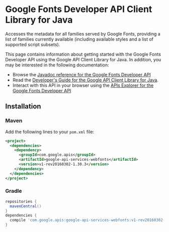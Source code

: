 # Google Fonts Developer API Client Library for Java

Accesses the metadata for all families served by Google Fonts, providing a list of families currently available (including available styles and a list of supported script subsets).

This page contains information about getting started with the Google Fonts Developer API
using the Google API Client Library for Java. In addition, you may be interested
in the following documentation:

* Browse the [Javadoc reference for the Google Fonts Developer API][javadoc]
* Read the [Developer's Guide for the Google API Client Library for Java][google-api-client].
* Interact with this API in your browser using the [APIs Explorer for the Google Fonts Developer API][api-explorer]

## Installation

### Maven

Add the following lines to your `pom.xml` file:

```xml
<project>
  <dependencies>
    <dependency>
      <groupId>com.google.apis</groupId>
      <artifactId>google-api-services-webfonts</artifactId>
      <version>v1-rev20160302-1.30.3</version>
    </dependency>
  </dependencies>
</project>
```

### Gradle

```gradle
repositories {
  mavenCentral()
}
dependencies {
  compile 'com.google.apis:google-api-services-webfonts:v1-rev20160302-1.30.3'
}
```

[javadoc]: https://googleapis.dev/java/google-api-services-webfonts/latest/index.html
[google-api-client]: https://github.com/googleapis/google-api-java-client/
[api-explorer]: https://developers.google.com/apis-explorer/#p/abusiveexperiencereport/v1/
